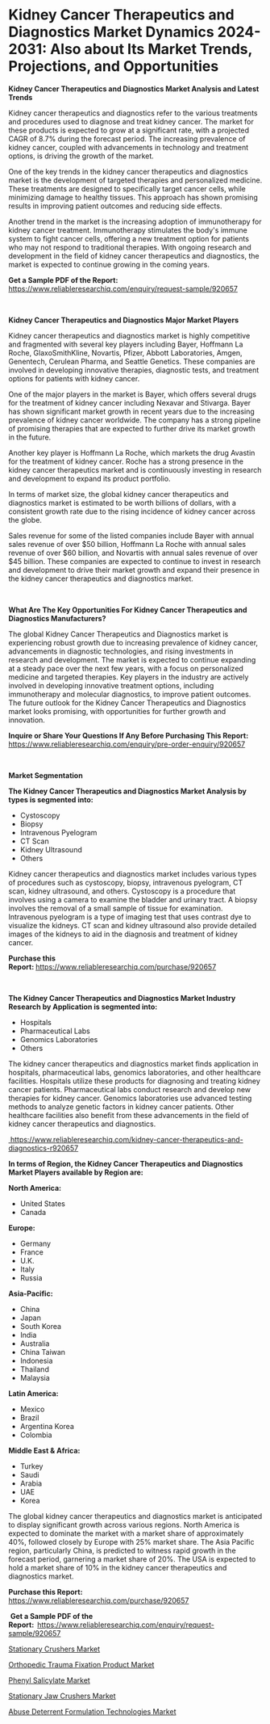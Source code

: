 <p><h1>Kidney Cancer Therapeutics and Diagnostics Market Dynamics 2024-2031: Also about Its Market Trends, Projections, and Opportunities</h1></p><p><strong>Kidney Cancer Therapeutics and Diagnostics Market Analysis and Latest Trends</strong></p>
<p><p>Kidney cancer therapeutics and diagnostics refer to the various treatments and procedures used to diagnose and treat kidney cancer. The market for these products is expected to grow at a significant rate, with a projected CAGR of 8.7% during the forecast period. The increasing prevalence of kidney cancer, coupled with advancements in technology and treatment options, is driving the growth of the market.</p><p>One of the key trends in the kidney cancer therapeutics and diagnostics market is the development of targeted therapies and personalized medicine. These treatments are designed to specifically target cancer cells, while minimizing damage to healthy tissues. This approach has shown promising results in improving patient outcomes and reducing side effects.</p><p>Another trend in the market is the increasing adoption of immunotherapy for kidney cancer treatment. Immunotherapy stimulates the body's immune system to fight cancer cells, offering a new treatment option for patients who may not respond to traditional therapies. With ongoing research and development in the field of kidney cancer therapeutics and diagnostics, the market is expected to continue growing in the coming years.</p></p>
<p><strong>Get a Sample PDF of the Report:&nbsp;</strong> <a href="https://www.reliableresearchiq.com/enquiry/request-sample/920657">https://www.reliableresearchiq.com/enquiry/request-sample/920657</a></p>
<p>&nbsp;</p>
<p><strong>Kidney Cancer Therapeutics and Diagnostics Major Market Players</strong></p>
<p><p>Kidney cancer therapeutics and diagnostics market is highly competitive and fragmented with several key players including Bayer, Hoffmann La Roche, GlaxoSmithKline, Novartis, Pfizer, Abbott Laboratories, Amgen, Genentech, Cerulean Pharma, and Seattle Genetics. These companies are involved in developing innovative therapies, diagnostic tests, and treatment options for patients with kidney cancer.</p><p>One of the major players in the market is Bayer, which offers several drugs for the treatment of kidney cancer including Nexavar and Stivarga. Bayer has shown significant market growth in recent years due to the increasing prevalence of kidney cancer worldwide. The company has a strong pipeline of promising therapies that are expected to further drive its market growth in the future.</p><p>Another key player is Hoffmann La Roche, which markets the drug Avastin for the treatment of kidney cancer. Roche has a strong presence in the kidney cancer therapeutics market and is continuously investing in research and development to expand its product portfolio.</p><p>In terms of market size, the global kidney cancer therapeutics and diagnostics market is estimated to be worth billions of dollars, with a consistent growth rate due to the rising incidence of kidney cancer across the globe.</p><p>Sales revenue for some of the listed companies include Bayer with annual sales revenue of over $50 billion, Hoffmann La Roche with annual sales revenue of over $60 billion, and Novartis with annual sales revenue of over $45 billion. These companies are expected to continue to invest in research and development to drive their market growth and expand their presence in the kidney cancer therapeutics and diagnostics market.</p></p>
<p>&nbsp;</p>
<p><strong>What Are The Key Opportunities For Kidney Cancer Therapeutics and Diagnostics Manufacturers?</strong></p>
<p><p>The global Kidney Cancer Therapeutics and Diagnostics market is experiencing robust growth due to increasing prevalence of kidney cancer, advancements in diagnostic technologies, and rising investments in research and development. The market is expected to continue expanding at a steady pace over the next few years, with a focus on personalized medicine and targeted therapies. Key players in the industry are actively involved in developing innovative treatment options, including immunotherapy and molecular diagnostics, to improve patient outcomes. The future outlook for the Kidney Cancer Therapeutics and Diagnostics market looks promising, with opportunities for further growth and innovation.</p></p>
<p><strong>Inquire or Share Your Questions If Any Before Purchasing This Report:</strong> <a href="https://www.reliableresearchiq.com/enquiry/pre-order-enquiry/920657">https://www.reliableresearchiq.com/enquiry/pre-order-enquiry/920657</a></p>
<p>&nbsp;</p>
<p><strong>Market Segmentation</strong></p>
<p><strong>The Kidney Cancer Therapeutics and Diagnostics Market Analysis by types is segmented into:</strong></p>
<p><ul><li>Cystoscopy</li><li>Biopsy</li><li>Intravenous Pyelogram</li><li>CT Scan</li><li>Kidney Ultrasound</li><li>Others</li></ul></p>
<p><p>Kidney cancer therapeutics and diagnostics market includes various types of procedures such as cystoscopy, biopsy, intravenous pyelogram, CT scan, kidney ultrasound, and others. Cystoscopy is a procedure that involves using a camera to examine the bladder and urinary tract. A biopsy involves the removal of a small sample of tissue for examination. Intravenous pyelogram is a type of imaging test that uses contrast dye to visualize the kidneys. CT scan and kidney ultrasound also provide detailed images of the kidneys to aid in the diagnosis and treatment of kidney cancer.</p></p>
<p><strong>Purchase this Report:&nbsp;</strong><a href="https://www.reliableresearchiq.com/purchase/920657">https://www.reliableresearchiq.com/purchase/920657</a></p>
<p>&nbsp;</p>
<p><strong>The Kidney Cancer Therapeutics and Diagnostics Market Industry Research by Application is segmented into:</strong></p>
<p><ul><li>Hospitals</li><li>Pharmaceutical Labs</li><li>Genomics Laboratories</li><li>Others</li></ul></p>
<p><p>The kidney cancer therapeutics and diagnostics market finds application in hospitals, pharmaceutical labs, genomics laboratories, and other healthcare facilities. Hospitals utilize these products for diagnosing and treating kidney cancer patients. Pharmaceutical labs conduct research and develop new therapies for kidney cancer. Genomics laboratories use advanced testing methods to analyze genetic factors in kidney cancer patients. Other healthcare facilities also benefit from these advancements in the field of kidney cancer therapeutics and diagnostics.</p></p>
<p><a href="https://www.reliableresearchiq.com/kidney-cancer-therapeutics-and-diagnostics-r920657">&nbsp;https://www.reliableresearchiq.com/kidney-cancer-therapeutics-and-diagnostics-r920657</a></p>
<p><strong>In terms of Region, the Kidney Cancer Therapeutics and Diagnostics Market Players available by Region are:</strong></p>
<p>
    <p> <strong> North America: </strong>
        <ul>
            <li>United States</li>
            <li>Canada</li>
        </ul>
        </p> 
    <p> <strong> Europe: </strong>
        <ul>
            <li>Germany</li>
            <li>France</li>
            <li>U.K.</li>
            <li>Italy</li>
            <li>Russia</li>
        </ul>
        </p> 
    <p> <strong> Asia-Pacific: </strong>
        <ul>
            <li>China</li>
            <li>Japan</li>
            <li>South Korea</li>
            <li>India</li>
            <li>Australia</li>
            <li>China Taiwan</li>
            <li>Indonesia</li>
            <li>Thailand</li>
            <li>Malaysia</li>
        </ul>
        </p> 
    <p> <strong> Latin America: </strong>
        <ul>
            <li>Mexico</li>
            <li>Brazil</li>
            <li>Argentina Korea</li>
            <li>Colombia</li>
        </ul>
        </p> 
    <p> <strong> Middle East & Africa: </strong>
        <ul>
            <li>Turkey</li>
            <li>Saudi</li>
            <li>Arabia</li>
            <li>UAE</li>
            <li>Korea</li>
        </ul>
    </p>
    </p>
<p><p>The global kidney cancer therapeutics and diagnostics market is anticipated to display significant growth across various regions. North America is expected to dominate the market with a market share of approximately 40%, followed closely by Europe with 25% market share. The Asia Pacific region, particularly China, is predicted to witness rapid growth in the forecast period, garnering a market share of 20%. The USA is expected to hold a market share of 10% in the kidney cancer therapeutics and diagnostics market.</p></p>
<p><strong>Purchase this Report: </strong><a href="https://www.reliableresearchiq.com/purchase/920657">https://www.reliableresearchiq.com/purchase/920657</a></p>
<p>&nbsp;<strong>Get a Sample PDF of the Report:&nbsp;&nbsp;</strong><a href="https://www.reliableresearchiq.com/enquiry/request-sample/920657">https://www.reliableresearchiq.com/enquiry/request-sample/920657</a></p>
<p><strong></strong></p>
<p><p><a href="https://medium.com/@kimzemlak/stationary-crushers-market-growth-outlook-from-2024-to-2031-and-it-is-projecting-at-7-4-f1c14640c023">Stationary Crushers Market</a></p><p><a href="https://github.com/kishanagarner91/Market-Research-Report-List-1/blob/main/orthopedic-trauma-fixation-product-market.md">Orthopedic Trauma Fixation Product Market</a></p><p><a href="https://www.linkedin.com/pulse/global-phenyl-salicylate-market-size-share-analysis-product-searf?trackingId=%2Ferwwu5sS7eX6%2F%2Fz3JLMGg%3D%3D">Phenyl Salicylate Market</a></p><p><a href="https://medium.com/@addiehirthe20/stationary-jaw-crushers-market-size-is-growing-at-cagr-of-9-6-2bef782c43cb">Stationary Jaw Crushers Market</a></p><p><a href="https://github.com/hrhzhypq19/Market-Research-Report-List-1/blob/main/abuse-deterrent-formulation-technologies-market.md">Abuse Deterrent Formulation Technologies Market</a></p></p>